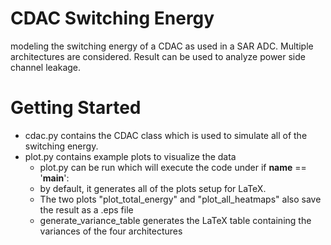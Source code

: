 # CDAC Switching Energy
modeling the switching energy of a CDAC as used in a SAR ADC. Multiple architectures are considered. Result can be used to analyze power side channel leakage.

# Getting Started
* cdac.py contains the CDAC class which is used to simulate all of the switching energy.
* plot.py contains example plots to visualize the data
  * plot.py can be run which will execute the code under if __name__ == '__main__':
  * by default, it generates all of the plots setup for LaTeX.
  * The two plots "plot_total_energy" and "plot_all_heatmaps" also save the result as a .eps file
  * generate_variance_table generates the LaTeX table containing the variances of the four architectures
